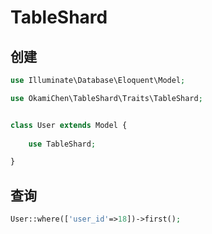 # TableShard
## 创建
```php
use Illuminate\Database\Eloquent\Model;

use OkamiChen\TableShard\Traits\TableShard;


class User extends Model {
    
    use TableShard;

}
```
## 查询
```php
User::where(['user_id'=>18])->first();
```
